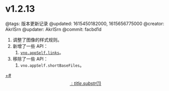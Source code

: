 # v1.2.13

@tags: 版本更新记录
@updated: 1615450182000, 1615656775000
@creator: AkrISrn
@updater: AkrISrn
@commit: facbd1d

1. 调整了图像[](/zh/docs/links.md "#")的样式规则。
1. 新增了一些 API：
    1. [`vno.appSelf.links`](/zh/api/appSelf.md "#h2-3")。
1. 移除了一些 API：
    1. `vno.appSelf.shortBaseFiles`。

[+#$$: title.substr(1) $$](/zh/releases/download.md)
